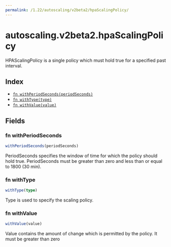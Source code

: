 ```yaml
---
permalink: /1.22/autoscaling/v2beta2/hpaScalingPolicy/
---
```


# autoscaling.v2beta2.hpaScalingPolicy

HPAScalingPolicy is a single policy which must hold true for a specified past interval.

## Index

* [`fn withPeriodSeconds(periodSeconds)`](#fn-withperiodseconds)
* [`fn withType(type)`](#fn-withtype)
* [`fn withValue(value)`](#fn-withvalue)

## Fields

### fn withPeriodSeconds

```ts
withPeriodSeconds(periodSeconds)
```

PeriodSeconds specifies the window of time for which the policy should hold true. PeriodSeconds must be greater than zero and less than or equal to 1800 (30 min).

### fn withType

```ts
withType(type)
```

Type is used to specify the scaling policy.

### fn withValue

```ts
withValue(value)
```

Value contains the amount of change which is permitted by the policy. It must be greater than zero
